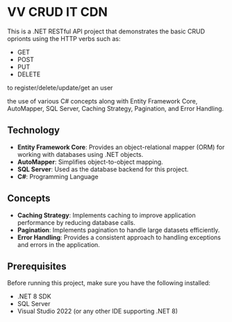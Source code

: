 # VV CRUD IT CDN 

This is a .NET RESTful API project that demonstrates the basic CRUD oprionts using the HTTP verbs such as:
- GET
- POST
- PUT
- DELETE
  
to register/delete/update/get an user 

the use of various C# concepts along with Entity Framework Core, AutoMapper, SQL Server, Caching Strategy, Pagination, and Error Handling.

## Technology

- **Entity Framework Core**: Provides an object-relational mapper (ORM) for working with databases using .NET objects.
- **AutoMapper**: Simplifies object-to-object mapping.
- **SQL Server**: Used as the database backend for this project.
- **C#**: Programming Language

## Concepts

- **Caching Strategy**: Implements caching to improve application performance by reducing database calls.
- **Pagination**: Implements pagination to handle large datasets efficiently.
- **Error Handling**: Provides a consistent approach to handling exceptions and errors in the application.

## Prerequisites

Before running this project, make sure you have the following installed:

- .NET 8 SDK
- SQL Server
- Visual Studio 2022 (or any other IDE supporting .NET 8)
